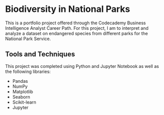 # Biodiversity in National Parks
This is a portfolio project offered through the Codecademy Business Intelligence Analyst Career Path. For this project, I am to interpret and analyze a dataset on endangered species from different parks for the National Park Service.

## Tools and Techniques
This project was completed using Python and Jupyter Notebook as well as the following libraries:
* Pandas
* NumPy
* Matplotlib
* Seaborn
* Scikit-learn
* Jupyter



